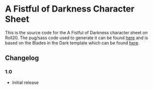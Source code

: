 # A Fistful of Darkness Character Sheet

This is the source code for the A Fistful of Darkness character sheet on Roll20. The pug/sass code used to generate it can be found [here](https://github.com/monkeyEcho/fistful-of-darkness-roll20-character-sheets) and is based on the Blades in the Dark template which can be found [here](https://github.com/joesinghaus/Blades-template).

## Changelog

### 1.0

* Initial release
